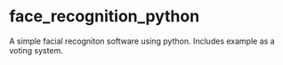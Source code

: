 # face_recognition_python
A simple facial recogniton software using python. Includes example as a voting system. 
